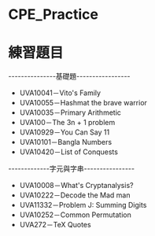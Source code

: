 # CPE_Practice

# 練習題目
---------------基礎題-----------------
* UVA10041－Vito's Family
* UVA10055－Hashmat the brave warrior
* UVA10035－Primary Arithmetic
* UVA100－The 3n + 1 problem
* UVA10929－You Can Say 11
* UVA10101－Bangla Numbers
* UVA10420－List of Conquests

-------------字元與字串----------------
* UVA10008－What's Cryptanalysis?
* UVA10222－Decode the Mad man
* UVA11332－Problem J: Summing Digits
* UVA10252－Common Permutation
* UVA272－TeX Quotes
